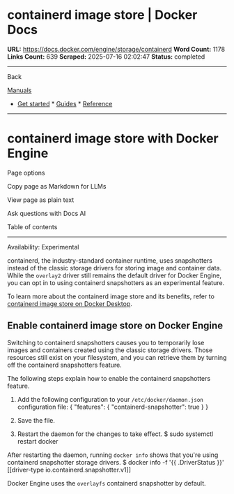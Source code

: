 # containerd image store | Docker Docs

**URL:** https://docs.docker.com/engine/storage/containerd
**Word Count:** 1178
**Links Count:** 639
**Scraped:** 2025-07-16 02:02:47
**Status:** completed

---

Back

[Manuals](https://docs.docker.com/manuals/)

  * [Get started](https://docs.docker.com/get-started/)   * [Guides](https://docs.docker.com/guides/)   * [Reference](https://docs.docker.com/reference/)

* * *

# containerd image store with Docker Engine

Page options

Copy page as Markdown for LLMs

View page as plain text

Ask questions with Docs AI

Table of contents

* * *

Availability: Experimental 

containerd, the industry-standard container runtime, uses snapshotters instead of the classic storage drivers for storing image and container data. While the `overlay2` driver still remains the default driver for Docker Engine, you can opt in to using containerd snapshotters as an experimental feature.

To learn more about the containerd image store and its benefits, refer to [containerd image store on Docker Desktop](https://docs.docker.com/desktop/features/containerd/).

## Enable containerd image store on Docker Engine

Switching to containerd snapshotters causes you to temporarily lose images and containers created using the classic storage drivers. Those resources still exist on your filesystem, and you can retrieve them by turning off the containerd snapshotters feature.

The following steps explain how to enable the containerd snapshotters feature.

  1. Add the following configuration to your `/etc/docker/daemon.json` configuration file:                    {            "features": {              "containerd-snapshotter": true            }          }

  2. Save the file.

  3. Restart the daemon for the changes to take effect.                    $ sudo systemctl restart docker          

After restarting the daemon, running `docker info` shows that you're using containerd snapshotter storage drivers.               $ docker info -f '{{ .DriverStatus }}'     [[driver-type io.containerd.snapshotter.v1]]     

Docker Engine uses the `overlayfs` containerd snapshotter by default.
